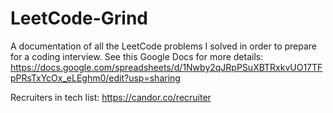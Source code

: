 # LeetCode-Grind

A documentation of all the LeetCode problems I solved in order to prepare for a coding interview.
See this Google Docs for more details: https://docs.google.com/spreadsheets/d/1Nwby2qJRpPSuXBTRxkvUO17TFpPRsTxYcOx_eLEghm0/edit?usp=sharing

Recruiters in tech list:
https://candor.co/recruiter
